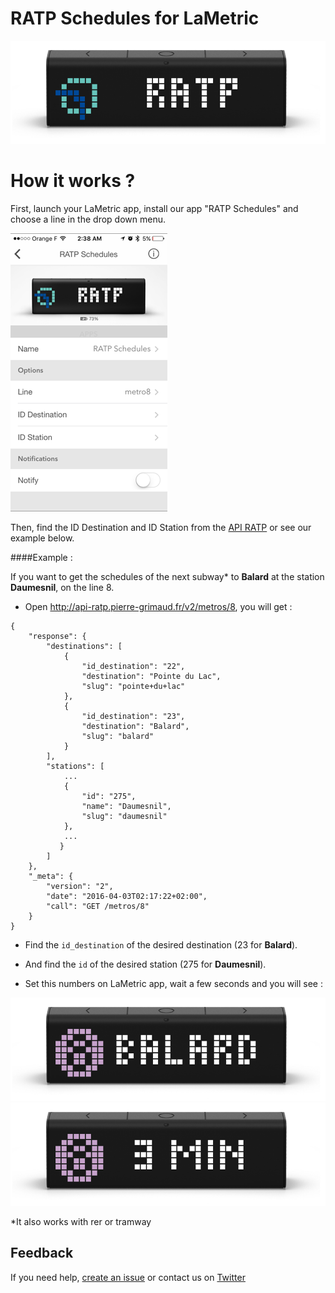 # RATP Schedules for LaMetric

![LaMetric Ratp Index](https://raw.githubusercontent.com/pgrimaud/lametric-ratp/master/images/ratp.png)

# How it works ?

First, launch your LaMetric app, install our app "RATP Schedules" and choose a line in the drop down menu.

![LaMetric Ratp App](https://raw.githubusercontent.com/pgrimaud/lametric-ratp/master/images/app.png)

Then, find the ID Destination and ID Station from the [API RATP](https://github.com/pgrimaud/horaires-ratp-api) or see our example below.


####Example : 

If you want to get the schedules of the next subway* to **Balard** at the station **Daumesnil**, on the line 8.

-	Open http://api-ratp.pierre-grimaud.fr/v2/metros/8, you will get : 

```
{
    "response": {
        "destinations": [
            {
                "id_destination": "22",
                "destination": "Pointe du Lac",
                "slug": "pointe+du+lac"
            },
            {
                "id_destination": "23",
                "destination": "Balard",
                "slug": "balard"
            }
        ],
        "stations": [
            ...
            {
                "id": "275",
                "name": "Daumesnil",
                "slug": "daumesnil"
            },
            ...
           }
        ]
    },
    "_meta": {
        "version": "2",
        "date": "2016-04-03T02:17:22+02:00",
        "call": "GET /metros/8"
    }
}
```

-	Find the ```id_destination``` of the desired destination (23 for **Balard**).

-	And find the ```id``` of the desired station (275 for **Daumesnil**).

- 	Set this numbers on LaMetric app, wait a few seconds and you will see :


![LaMetric Ratp Destination](https://raw.githubusercontent.com/pgrimaud/lametric-ratp/master/images/destination.png)
![LaMetric Ratp Schedule](https://raw.githubusercontent.com/pgrimaud/lametric-ratp/master/images/schedule.png)

*It also works with rer or tramway

## Feedback

If you need help, [create an issue](https://github.com/pgrimaud/lametric-ratp/issues) or contact us on [Twitter](http://twitter.com/pgrimaud_)
